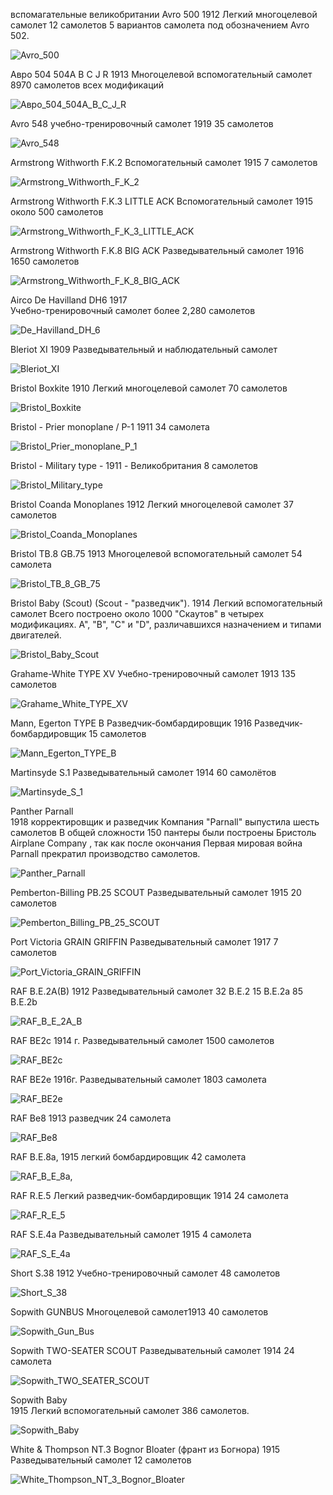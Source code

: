 вспомагательные     великобритании
Avro 500  1912 Легкий многоцелевой
самолет 12   самолетов  5 вариантов самолета под 
обозначением Avro 502.

![Avro_500](Avro_500.jpg "Avro 500")

 Авро 504  504A  B  C  J  R
1913  Многоцелевой вспомогательный самолет 8970 самолетов всех модификаций

![Авро_504_504A_B_C_J_R](Авро_504_504A_B_C_J_R.jpg "Авро 504 504A B C J R")

Avro 548 учебно-тренировочный самолет 1919 35 самолетов

![Avro_548](Avro_548.jpg "Avro 548")

Armstrong Withworth  F.K.2   Вспомогательный самолет  1915
  7 самолетов

![Armstrong_Withworth_F_K_2](Armstrong_Withworth_F_K_2.jpg "Armstrong Withworth FK 2")

Armstrong Withworth F.K.3 LITTLE ACK Вспомогательный самолет   1915 около 500 самолетов   

![Armstrong_Withworth_F_K_3_LITTLE_ACK](Armstrong_Withworth_F_K_3_LITTLE_ACK.jpg "Armstrong Withworth FK 3 LITTLE ACK")

Armstrong Withworth F.K.8 BIG ACK Разведывательный самолет  1916   1650 самолетов

![Armstrong_Withworth_F_K_8_BIG_ACK](Armstrong_Withworth_F_K_8_BIG_ACK.jpg "Armstrong Withworth FK 8 BIG ACK")

Airco De Havilland DH6  1917  
Учебно-тренировочный  самолет   более 2,280    самолетов

![De_Havilland_DH_6](De_Havilland_DH_6.jpg "De Havilland DH 6")

Bleriot XI  1909  Разведывательный и наблюдательный самолет

![Bleriot_XI](Bleriot_XI.jpg "Bleriot XI")

Bristol Boxkite      1910  Легкий многоцелевой самолет  70 самолетов

![Bristol_Boxkite](Bristol_Boxkite.jpg "Bristol Boxkite")

Bristol - Prier monoplane / P-1   1911   34 самолета

![Bristol_Prier_monoplane_P_1](Bristol_Prier_monoplane_P_1.jpg "Bristol Prier monoplane P1")

Bristol - Military type - 1911 - Великобритания  8 самолетов

![Bristol_Military_type](Bristol_Military_type.jpg "Bristol Military type")

Bristol Coanda Monoplanes   1912  Легкий многоцелевой самолет
37 самолетов

![Bristol_Coanda_Monoplanes](Bristol_Coanda_Monoplanes.jpg "Bristol Coanda Monoplanes")

Bristol TB.8  GB.75  1913 Многоцелевой вспомогательный самолет    54 самолета 

![Bristol_TB_8_GB_75](Bristol_TB_8_GB_75.jpg "Bristol TB 8 GB 75")

Bristol Baby (Scout) (Scout - "разведчик").  1914 Легкий вспомогательный самолет   Всего построено около 1000 "Скаутов" в четырех модификациях. А", "В", "С" и "D", различавшихся назначением и типами двигателей. 

![Bristol_Baby_Scout](Bristol_Baby_Scout.jpg "Bristol Baby Scout")

Grahame-White TYPE XV Учебно-тренировочный самолет   1913   135 самолетов

![Grahame_White_TYPE_XV](Grahame_White_TYPE_XV.jpg "Grahame White TYPE XV")

Mann, Egerton TYPE B Разведчик-бомбардировщик   1916 Разведчик-бомбардировщик   15 самолетов 

![Mann_Egerton_TYPE_B](Mann_Egerton_TYPE_B.jpg "Mann Egerton TYPE B")

Martinsyde  S.1 Разведывательный самолет     1914   60 самолётов

![Martinsyde_S_1](Martinsyde_S_1.jpg "Martinsyde S 1")

Panther Parnall       
1918    корректировщик и разведчик  Компания "Parnall" выпустила   шесть самолетов В общей сложности 150 пантеры были построены Бристоль Airplane Company , так как после окончания Первая мировая война Parnall прекратил производство самолетов. 

![Panther_Parnall](Panther_Parnall.jpg "Panther Parnall")

Pemberton-Billing PB.25 SCOUT Разведывательный самолет  1915  20 самолетов

![Pemberton_Billing_PB_25_SCOUT](Pemberton_Billing_PB_25_SCOUT.jpg "Pemberton Billing PB 25 SCOUT")

Port Victoria GRAIN GRIFFIN Разведывательный самолет  1917   7 самолетов

![Port_Victoria_GRAIN_GRIFFIN](Port_Victoria_GRAIN_GRIFFIN.jpg "Port Victoria GRAIN GRIFFIN")

RAF B.E.2A(B)  1912 Разведывательный самолет   32 B.E.2       15 B.E.2a   85 B.E.2b 

![RAF_B_E_2A_B](RAF_B_E_2A_B.jpg "RAF BE 2 2A 2B")

RAF BE2c  1914 г. Разведывательный самолет 1500 самолетов

![RAF_BE2c](RAF_BE2c.jpg "RAF BE 2c")

RAF BE2е   1916г. Разведывательный самолет  1803 самолета

![RAF_BE2е](RAF_BE2е.jpg "RAF BE 2е")

RAF Ве8  1913  разведчик   24 самолета

![RAF_Ве8](RAF_Ве8.jpg "RAF Ве 8")

RAF В.Е.8а,    1915  легкий бомбардировщик  42  самолета

![RAF_В_Е_8а,](RAF_В_Е_8а,.jpg "RAF ВЕ 8а,")

RAF R.E.5 Легкий разведчик-бомбардировщик  1914   24 самолета

![RAF_R_E_5](RAF_R_E_5.jpg "RAF RE 5")

RAF S.E.4a Разведывательный самолет  1915   4 самолета

![RAF_S_E_4a](RAF_S_E_4a.jpg "RAF SE 4a")

Short S.38     1912  Учебно-тренировочный самолет  48 самолетов

![Short_S_38](Short_S_38.jpg "Short S 38")

Sopwith GUNBUS Многоцелевой самолет1913  40 самолетов

![Sopwith_Gun_Bus](Sopwith_Gun_Bus.jpg "Sopwith GunBus")

Sopwith TWO-SEATER SCOUT Разведывательный самолет 1914 24 самолета

![Sopwith_TWO_SEATER_SCOUT](Sopwith_TWO_SEATER_SCOUT.jpg "Sopwith TWO SEATER SCOUT")

Sopwith Baby    
 1915  Легкий вспомогательный самолет  386 самолетов. 

![Sopwith_Baby](Sopwith_Baby.jpg "Sopwith Baby")

White & Thompson NT.3 Bognor Bloater (франт из Богнора) 1915  Разведывательный самолет
12 самолетов

![White_Thompson_NT_3_Bognor_Bloater](White_Thompson_NT_3_Bognor_Bloater.jpg "White Thompson NT 3 Bognor Bloater")
